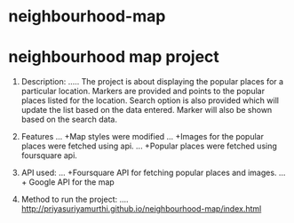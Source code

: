 # neighbourhood-map
# neighbourhood map project

1. Description:
..... The project is about displaying the popular places for a particular location. Markers are provided and points to 
      the popular places listed for the location. Search option is also provided which will update the list based on the 
      data entered. Marker will also be shown based on the search data.
      
2. Features
... +Map styles were modified 
... +Images for the popular places were fetched using api.
... +Popular places were fetched using foursquare api.

3. API used:
... +Foursquare API for fetching popular places and images.
... + Google API for the map

4. Method to run the project:
.... http://priyasuriyamurthi.github.io/neighbourhood-map/index.html


